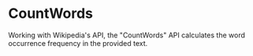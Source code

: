 # CountWords
Working with Wikipedia's API, the "CountWords" API calculates the word occurrence frequency in the provided text.
